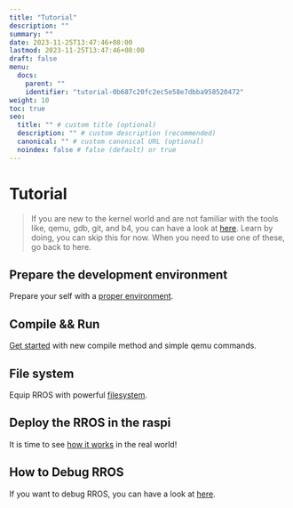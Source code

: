 ```yaml
---
title: "Tutorial"
description: ""
summary: ""
date: 2023-11-25T13:47:46+08:00
lastmod: 2023-11-25T13:47:46+08:00
draft: false
menu:
  docs:
    parent: ""
    identifier: "tutorial-0b687c20fc2ec5e58e7dbba958520472"
weight: 10
toc: true
seo:
  title: "" # custom title (optional)
  description: "" # custom description (recommended)
  canonical: "" # custom canonical URL (optional)
  noindex: false # false (default) or true
---
```


# Tutorial

> If you are new to the kernel world and are not familiar with the tools like, qemu, gdb, git, and b4, you can have a look at [here](https://bupt-os.github.io/website/docs/tutotial/learn). Learn by doing, you can skip this for now. When you need to use one of these, go back to here.

## Prepare the development environment

Prepare your self with a [proper environment](https://bupt-os.github.io/website/docs/tutotial/environment).

## Compile && Run

[Get started](https://bupt-os.github.io/website/docs/tutotial/run) with new compile method and simple qemu commands.

## File system

Equip RROS with powerful [filesystem](https://bupt-os.github.io/website/docs/tutotial/raspi).

## Deploy the RROS in the raspi

It is time to see [how it works](https://bupt-os.github.io/website/docs/tutotial/raspi) in the real world!

## How to Debug RROS

If you want to debug RROS, you can have a look at [here](https://bupt-os.github.io/website/docs/tutorial/debug).